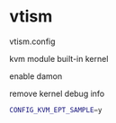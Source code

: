
# vtism

vtism.config

kvm module built-in kernel

enable damon

remove kernel debug info
 
```bash
CONFIG_KVM_EPT_SAMPLE=y
```